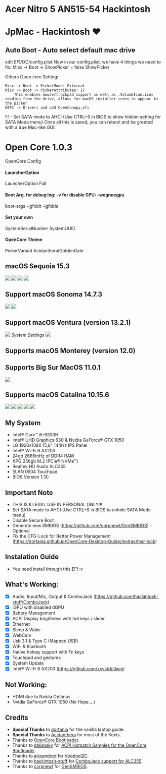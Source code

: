 # Acer Nitro 5 AN515-54 Hackintosh

# JpMac - Hackintosh ♥

## Auto Boot - Auto select default mac drive
edit EFI/OC/config.plist
Now in our config.plist, we have 4 things we need to fix:
Misc -> Boot -> ShowPicker  = false 
<key>ShowPicker</key>
<true/> 


Others Open core Setting:: 

    Misc -> Boot -> PickerMode: External
    Misc -> Boot -> PickerAttributes: 17
        This enables mouse/trackpad support as well as .VolumeIcon.icns reading from the drive, allows for macOS installer icons to appear in the picker
    UEFI -> Drivers and add OpenCanopy.efi

!!! - Set SATA mode to AHCI (Use CTRL+S in BIOS to show hidden setting for SATA Mode menu)
Once all this is saved, you can reboot and be greeted with a true Mac-like GUI:


# Open Core 1.0.3
OpenCore Config

#### LauncherOption
<key>LauncherOption</key>
<string>Full</string>
#### Boot Arg. for debug log: -v for disable GPU: -wegnoegpu
<key>boot-args</key>
<string>-igfxblt -igfxbls</string>
#### Set your own
<key>SystemSerialNumber</key>
<string></string>
<key>SystemUUID</key>
<string></string>
#### OpenCore Theme
<key>PickerVariant</key>
<string>Acidanthera\GoldenGate</string>



## macOS Sequoia 15.3
![](Images/15_welcome.png)
![](Images/mac_15.3.png)
![](Images/mod-keys.png)
![](Images/trackpad.png)


## Support macOS Sonoma 14.7.3
![](Images/sonoma_14.1.png)
![](Images/ble-14.png)


## Support macOS Ventura (version 13.2.1)
![](Images/Ventura-13.2.1.png)
*System Settings*
![](Images/Ventura-settings.png)


## Supports macOS Monterey (version 12.0)


## Supports Big Sur MacOS 11.0.1
![](Images/big-sur-11.0.1.png)


## Supports macOS Catalina 10.15.6

![](Images/info.png)
![](Images/display.png)
![](Images/network.png)
![](Images/cjack.png)
![](Images/output.png)

## My System
- Intel® Core™ i5-9300H
- Intel® UHD Graphics 630 & Nvidia GeForce® GTX 1050
- LG 1920x1080 15,6" 144Hz IPS Panel
- Intel® Wi-Fi 6 AX200
- 24gb 2666mHz of DDR4 RAM
- XPG 256gb M.2 (PCIe® NVMe™)
- Realtek HD Audio ALC255
- ELAN 0504 Touchpad
- BIOS Version 1.30

## Important Note
- THIS IS ILLEGAL USE IN PERSONAL ONLY!!!
- Set SATA mode to AHCI (Use CTRL+S in BIOS to unhide SATA Mode menu)
- Disable Secure Boot
- Generate new SMBIOS (https://github.com/corpnewt/GenSMBIOS) - Optional
- Fix the CFG-Lock for Better Power Management (https://dortania.github.io/OpenCore-Desktop-Guide//extras/msr-lock)

## Instalation Guide
- You need install through this EFI :v

## What's Working:
- [x] Audio, Input/Mic, Output & ComboJack (https://github.com/hackintosh-stuff/ComboJack)
- [x] iGPU with disabled dGPU
- [x] Battery Management
- [x] ACPI Display brightness with hot keys / slider
- [x] Ethernet
- [x] Sleep & Wake
- [x] WebCam
- [x] Usb 3.1 & Type C (Mapped USB)
- [x] WiFi & Bluetooth
- [x] Native hotkey support with Fn keys
- [x] Touchpad and gestures
- [x] System Update
- [x] Intel® Wi-Fi 6 AX200 (https://github.com/zxystd/itlwm)

## Not Working:
- HDMI due to Nvidia Optimus
- Nvidia GeForce® GTX 1050 (No Hope....)

## Credits
- **Special Thanks** to [dortania](https://dortania.github.io/OpenCore-Install-Guide/) for the vanilla laptop guide.
- **Special Thanks** to [Acidanthera](https://github.com/acidanthera) for most of the Kexts.
- Thanks to [OpenCore Bootloader](https://https://github.com/acidanthera/OpenCorePkg).
- Thanks to [daliansky](https://github.com/daliansky) for [ACPI Hotpatch Samples for the OpenCore Bootloader](https://github.com/daliansky/OC-little).
- Thanks to [alexandred](https://github.com/alexandred) for [VoodooI2C](https://github.com/alexandred/VoodooI2C).
- Thanks to [hackintosh-stuff](https://github.com/hackintosh-stuff) for [ComboJack support for ALC255](https://github.com/hackintosh-stuff/ComboJack).
- Thanks to [corpnewt](https://github.com/corpnewt) for [GenSMBIOS](https://github.com/corpnewt/GenSMBIOS).
